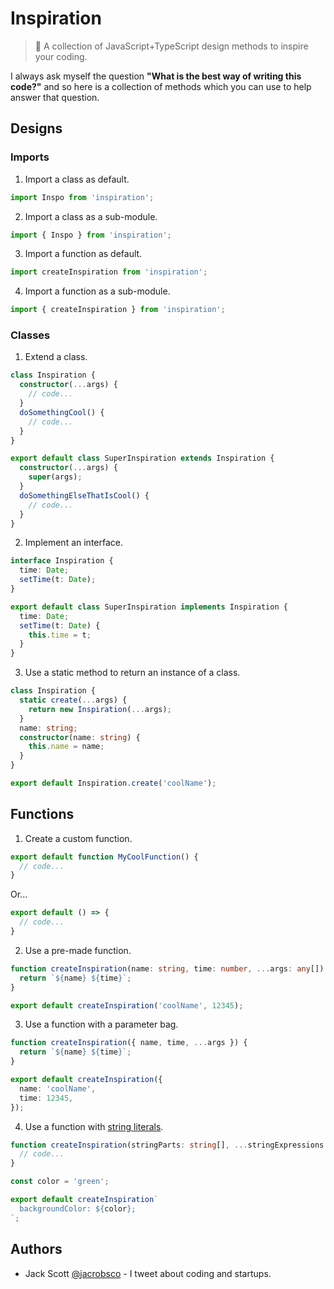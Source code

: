 # Inspiration

> 🎻 A collection of JavaScript+TypeScript design methods to inspire your coding.

I always ask myself the question **"What is the best way of writing this code?"** and so here is a collection of methods which you can use to help answer that question.

## Designs

### Imports

1. Import a class as default.

```ts
import Inspo from 'inspiration';
```

2. Import a class as a sub-module.

```ts
import { Inspo } from 'inspiration';
```

3. Import a function as default.

```ts
import createInspiration from 'inspiration';
```

4. Import a function as a sub-module.

```ts
import { createInspiration } from 'inspiration';
```

### Classes

1. Extend a class.

```ts
class Inspiration {
  constructor(...args) {
    // code...
  }
  doSomethingCool() {
    // code...
  }
}
```

```ts
export default class SuperInspiration extends Inspiration {
  constructor(...args) {
    super(args);
  }
  doSomethingElseThatIsCool() {
    // code...
  }
}
```

2. Implement an interface.

```ts
interface Inspiration {
  time: Date;
  setTime(t: Date);
}
```

```ts
export default class SuperInspiration implements Inspiration {
  time: Date;
  setTime(t: Date) {
    this.time = t;
  }
}
```

3. Use a static method to return an instance of a class.

```ts
class Inspiration {
  static create(...args) {
    return new Inspiration(...args);
  }
  name: string;
  constructor(name: string) {
    this.name = name;
  }
}
```

```ts
export default Inspiration.create('coolName');
```

## Functions

1. Create a custom function.

```ts
export default function MyCoolFunction() {
  // code...
}
```

Or...

```ts
export default () => {
  // code...
}
```

2. Use a pre-made function.

```ts
function createInspiration(name: string, time: number, ...args: any[]) {
  return `${name} ${time}`;
}
```

```ts
export default createInspiration('coolName', 12345);
```

3. Use a function with a parameter bag.

```ts
function createInspiration({ name, time, ...args }) {
  return `${name} ${time}`;
}
```

```ts
export default createInspiration({
  name: 'coolName',
  time: 12345,
});
```

4. Use a function with [string literals](https://developer.mozilla.org/en-US/docs/Web/JavaScript/Reference/Template_literals#Tagged_templates).

```ts
function createInspiration(stringParts: string[], ...stringExpressions: any[]) {
  // code...
}
```

```ts
const color = 'green';

export default createInspiration`
  backgroundColor: ${color};
`;
```

## Authors

- Jack Scott [@jacrobsco](https://twitter.com/jacrobsco) - I tweet about coding and startups.
